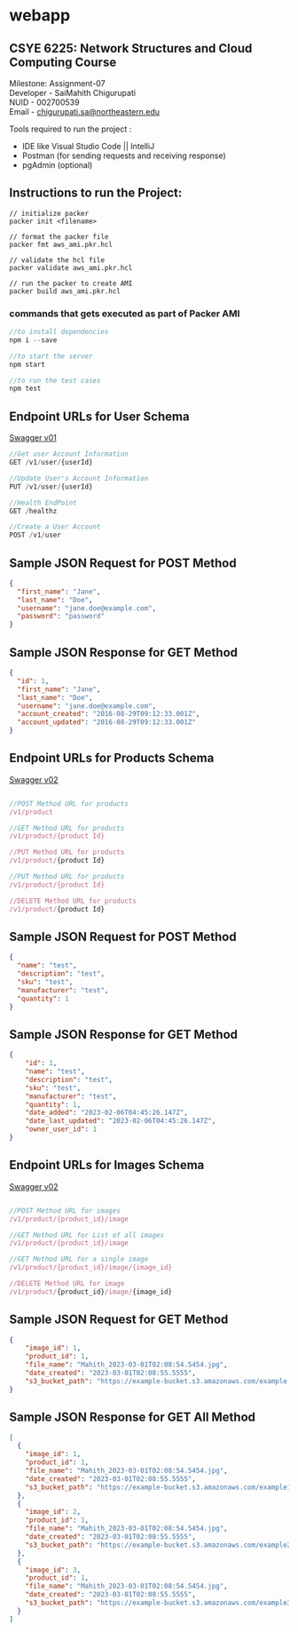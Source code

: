 # webapp

## CSYE 6225: Network Structures and Cloud Computing Course

Milestone: Assignment-07 </br>
Developer - SaiMahith Chigurupati </br>
NUID - 002700539 </br>
Email - chigurupati.sa@northeastern.edu

Tools required to run the project : 

- IDE like Visual Studio Code || IntelliJ 
- Postman (for sending requests and receiving response)
- pgAdmin (optional)

## Instructions to run the Project:

```
// initialize packer
packer init <filename>

// format the packer file 
packer fmt aws_ami.pkr.hcl

// validate the hcl file
packer validate aws_ami.pkr.hcl

// run the packer to create AMI
packer build aws_ami.pkr.hcl
```

### commands that gets executed as part of Packer AMI

``` JavaScript
//to install dependencies
npm i --save 

//to start the server
npm start 

//to run the test cases
npm test 
```

## Endpoint URLs for User Schema

<a href = "https://app.swaggerhub.com/apis-docs/csye6225-webapp/cloud-native-webapp/spring2023-a1">Swagger v01</a>

``` JavaScript
//Get user Account Information 
GET /v1/user/{userId}

//Update User's Account Information 
PUT /v1/user/{userId}

//Health EndPoint 
GET /healthz

//Create a User Account 
POST /v1/user
```

## Sample JSON Request for POST Method

```JSON
{ 
  "first_name": "Jane",
  "last_name": "Doe",
  "username": "jane.doe@example.com",
  "password": "password"
}
```


## Sample JSON Response for GET Method

``` JSON
{
  "id": 1,
  "first_name": "Jane",
  "last_name": "Doe",
  "username": "jane.doe@example.com",
  "account_created": "2016-08-29T09:12:33.001Z",
  "account_updated": "2016-08-29T09:12:33.001Z"
}
```

## Endpoint URLs for Products Schema

<a href = "https://app.swaggerhub.com/apis-docs/csye6225-webapp/cloud-native-webapp/spring2023-a2#/authenticated/put_v1_product__productId_">Swagger v02</a>

``` JavaScript

//POST Method URL for products
/v1/product

//GET Method URL for products
/v1/product/{product Id}

//PUT Method URL for products
/v1/product/{product Id}

//PUT Method URL for products
/v1/product/{product Id}

//DELETE Method URL for products
/v1/product/{product Id}

```

## Sample JSON Request for POST Method
``` JSON
{
  "name": "test",
  "description": "test",
  "sku": "test",
  "manufacturer": "test",
  "quantity": 1
}
```

## Sample JSON Response for GET Method
``` JSON
{
    "id": 1,
    "name": "test",
    "description": "test",
    "sku": "test",
    "manufacturer": "test",
    "quantity": 1,
    "date_added": "2023-02-06T04:45:26.147Z",
    "date_last_updated": "2023-02-06T04:45:26.147Z",
    "owner_user_id": 1
}
```

## Endpoint URLs for Images Schema

<a href = "https://app.swaggerhub.com/apis-docs/csye6225-webapp/cloud-native-webapp/spring2023-a5">Swagger v02</a>

``` JavaScript

//POST Method URL for images
/v1/product/{product_id}/image

//GET Method URL for List of all images
/v1/product/{product_id}/image

//GET Method URL for a single image
/v1/product/{product_id}/image/{image_id}

//DELETE Method URL for image
/v1/product/{product_id}/image/{image_id}

```

## Sample JSON Request for GET Method
``` JSON
{
    "image_id": 1,
    "product_id": 1,
    "file_name": "Mahith_2023-03-01T02:08:54.5454.jpg",
    "date_created": "2023-03-01T02:08:55.5555",
    "s3_bucket_path": "https://example-bucket.s3.amazonaws.com/example.jpg"
}
```

## Sample JSON Response for GET All Method
``` JSON
[
  {
    "image_id": 1,
    "product_id": 1,
    "file_name": "Mahith_2023-03-01T02:08:54.5454.jpg",
    "date_created": "2023-03-01T02:08:55.5555",
    "s3_bucket_path": "https://example-bucket.s3.amazonaws.com/example1.jpg"
  },
  {
    "image_id": 2,
    "product_id": 1,
    "file_name": "Mahith_2023-03-01T02:08:54.5454.jpg",
    "date_created": "2023-03-01T02:08:55.5555",
    "s3_bucket_path": "https://example-bucket.s3.amazonaws.com/example2.jpg"
  },
  {
    "image_id": 3,
    "product_id": 1,
    "file_name": "Mahith_2023-03-01T02:08:54.5454.jpg",
    "date_created": "2023-03-01T02:08:55.5555",
    "s3_bucket_path": "https://example-bucket.s3.amazonaws.com/example3.jpg"
  }
]

```

